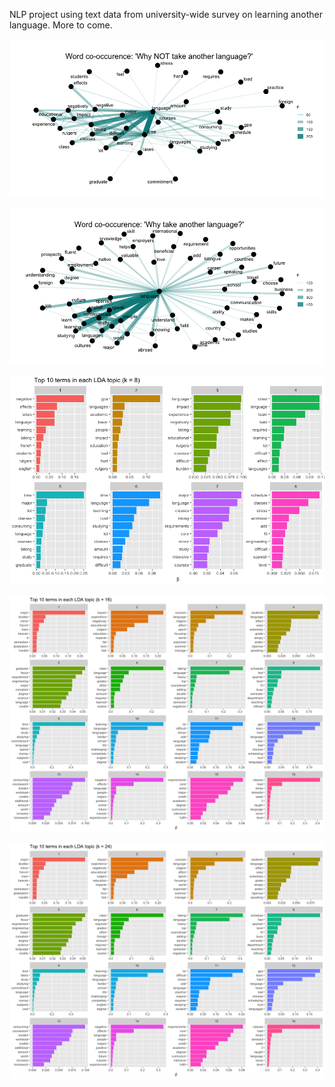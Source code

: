 NLP project using text data from university-wide survey on learning another language. More to come.

<p align="center">
  <img src="images/Reasons to NOT take a language.png">
</p>

<p align="center">
  <img src="images/Reasons to take a language.png">
</p>

<p align="center">
  <img src="images/Top 10 terms in each LDA topic(k = 8).png">
</p>

<p align="center">
  <img src="images/Top 10 terms in each LDA topic(k = 16).png">
</p>


<p align="center">
  <img src="images/Top 10 terms in each LDA topic(k = 24).png">
</p>
